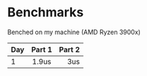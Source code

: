 # Benchmarks

Benched on my machine (AMD Ryzen 3900x)

| Day      |     Part 1    | Part 2|
|----------|:-------------:|------:|
| 1        |  1.9us        | 3us   |
